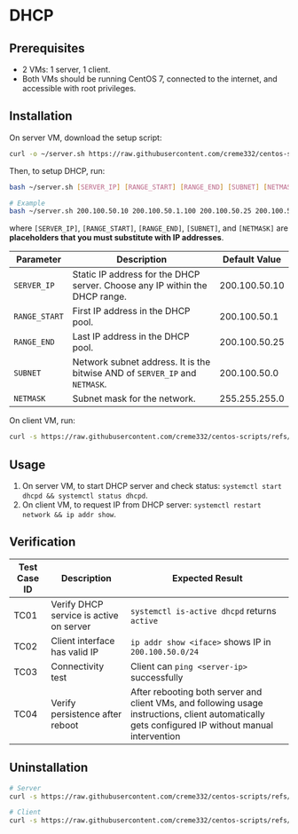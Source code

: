 # DHCP

## Prerequisites

- 2 VMs: 1 server, 1 client.
- Both VMs should be running CentOS 7, connected to the internet, and accessible with root privileges.

## Installation

On server VM, download the setup script:

```bash
curl -o ~/server.sh https://raw.githubusercontent.com/creme332/centos-scripts/refs/heads/dhcp/dhcp-lab/server.sh
```

Then, to setup DHCP, run:

```bash
bash ~/server.sh [SERVER_IP] [RANGE_START] [RANGE_END] [SUBNET] [NETMASK]

# Example
bash ~/server.sh 200.100.50.10 200.100.50.1.100 200.100.50.25 200.100.50.0 255.255.255.0
```

where `[SERVER_IP]`, `[RANGE_START]`, `[RANGE_END]`, `[SUBNET]`, and `[NETMASK]` are **placeholders that you must substitute with IP addresses**.

| Parameter     | Description                                                                 | Default Value |
| ------------- | --------------------------------------------------------------------------- | ------------- |
| `SERVER_IP`   | Static IP address for the DHCP server. Choose any IP within the DHCP range. | 200.100.50.10 |
| `RANGE_START` | First IP address in the DHCP pool.                                          | 200.100.50.1  |
| `RANGE_END`   | Last IP address in the DHCP pool.                                           | 200.100.50.25 |
| `SUBNET`      | Network subnet address. It is the bitwise AND of `SERVER_IP` and `NETMASK`. | 200.100.50.0  |
| `NETMASK`     | Subnet mask for the network.                                                | 255.255.255.0 |

On client VM, run:

```bash
curl -s https://raw.githubusercontent.com/creme332/centos-scripts/refs/heads/dhcp/dhcp-lab/client.sh | sh
```

## Usage

1. On server VM, to start DHCP server and check status: `systemctl start dhcpd && systemctl status dhcpd`.
2. On client VM, to request IP from DHCP server: `systemctl restart network && ip addr show`.

## Verification

| Test Case ID | Description                             | Expected Result                                                                                                                                   |
| ------------ | --------------------------------------- | ------------------------------------------------------------------------------------------------------------------------------------------------- |
| TC01         | Verify DHCP service is active on server | `systemctl is-active dhcpd` returns `active`                                                                                                      |
| TC02         | Client interface has valid IP           | `ip addr show <iface>` shows IP in `200.100.50.0/24`                                                                                              |
| TC03         | Connectivity test                       | Client can `ping <server-ip>` successfully                                                                                                        |
| TC04         | Verify persistence after reboot         | After rebooting both server and client VMs, and following usage instructions, client automatically gets configured IP without manual intervention |

## Uninstallation

```sh
# Server
curl -s https://raw.githubusercontent.com/creme332/centos-scripts/refs/heads/dhcp/dhcp-lab/uninstall-server.sh | sh

# Client
curl -s https://raw.githubusercontent.com/creme332/centos-scripts/refs/heads/dhcp/dhcp-lab/uninstall-client.sh | sh
```